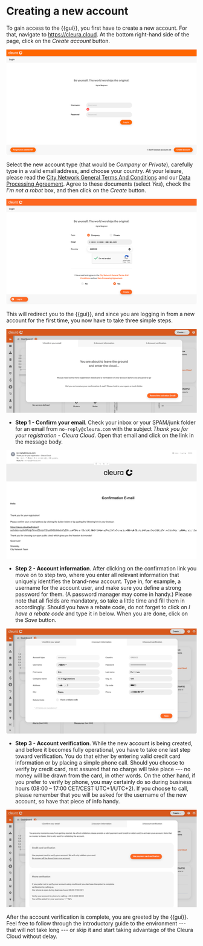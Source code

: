 # Creating a new account

To gain access to the {{gui}}, you first
have to create a new account. For that, navigate to
<https://cleura.cloud>. At the bottom right-hand side of the page,
click on the _Create account_ button.

![Create new account](assets/01-login-page.png)

Select the new account type (that would be _Company_ or _Private_),
carefully type in a valid email address, and choose your country.
At your leisure, please read the [City Network General Terms And
Conditions](https://s3-kna1.citycloud.com:8080/6a5aa55d8f094a13ae18199639aa72c2:cleura.files/City_Network_General_Terms_And_Conditions_City_Cloud.pdf)
and our 
[Data Processing Agreement](https://s3-kna1.citycloud.com:8080/6a5aa55d8f094a13ae18199639aa72c2:cleura.files/City_Network_CDPA.pdf).
Agree to these documents (select _Yes_), check the _I'm not a robot_
box, and then click on the _Create_ button.

![Type in necessary details](assets/02-type-email-country.png)

This will redirect you to the {{gui}}, and
since you are logging in from a new account for the first time, you
now have to take three simple steps.

![Three steps to take](assets/03-step-1.png)

* **Step 1 - Confirm your email**. Check your inbox or your SPAM/junk
  folder for an email from `no-reply@cleura.com` with the subject
  _Thank you for your registration - Cleura Cloud_. Open that email
  and click on the link in the message body.

![Three steps to take](assets/04-conf-email.png)

* **Step 2 - Account information**. After clicking on the confirmation
  link you move on to step two, where you enter all relevant
  information that uniquely identifies the brand-new account. Type in,
  for example, a username for the account user, and make sure you
  define a strong password for them. (A password manager may come in
  handy.) Please note that all fields are mandatory, so take a little
  time and fill them in accordingly. Should you have a rebate code, do
  not forget to click on _I have a rebate code_ and type it in
  below. When you are done, click on the _Save_ button.

![Confirm account information](assets/05-step-2.png)

* **Step 3 - Account verification**. While the new account is being
  created, and before it becomes fully operational, you have to take
  one last step toward verification. You do that either by entering
  valid credit card information or by placing a simple phone
  call. Should you choose to verify by credit card, rest assured that
  no charge will take place --- no money will be drawn from the card,
  in other words. On the other hand, if you prefer to verify by phone,
  you may certainly do so during business hours (08:00 – 17:00
  CET/CEST UTC+1/UTC+2). If you choose to call, please remember that
  you will be asked for the username of the new account, so have that
  piece of info handy.

![Account verification](assets/06-step-3.png)

After the account verification is complete, you are greeted by the
{{gui}}. Feel free to follow through the
introductory guide to the environment --- that will not take long ---
or skip it and start taking advantage of the Cleura Cloud without
delay.

